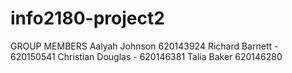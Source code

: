 # info2180-project2
GROUP MEMBERS
Aalyah Johnson 620143924
Richard Barnett - 620150541
Christian Douglas - 620146381
Talia Baker 620146280
